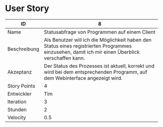 # User Story

| ID         |8|
|-|-|
|Name        |Statusabfrage von Programmen auf einem Client|
|Beschreibung|Als Benutzer will ich die Möglichkeit haben den Status eines registrierten Programmes einzusehen, damit ich mir einen Überblick verschaffen kann.|
|Akzeptanz   |Der Status des Prozesses ist aktuell, korrekt und wird bei dem entsprechenden Programm, auf dem Webinterface angezeigt wird.|
|Story Points|4|
|Entwickler  |Tim|
|Iteration   |3|
|Stunden     |2|
|Velocity    |0.5|
